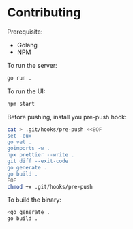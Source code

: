 # Contributing

Prerequisite:

- Golang
- NPM

To run the server:

```bash
go run .
```

To run the UI:

```bash
npm start
```

Before pushing, install you pre-push hook:

```bash
cat > .git/hooks/pre-push <<EOF
set -eux
go vet .
goimports -w .
npx prettier --write .
git diff --exit-code
go generate .
go build .
EOF
chmod +x .git/hooks/pre-push
```

To build the binary:

```bash
<go generate .
go build .
```
